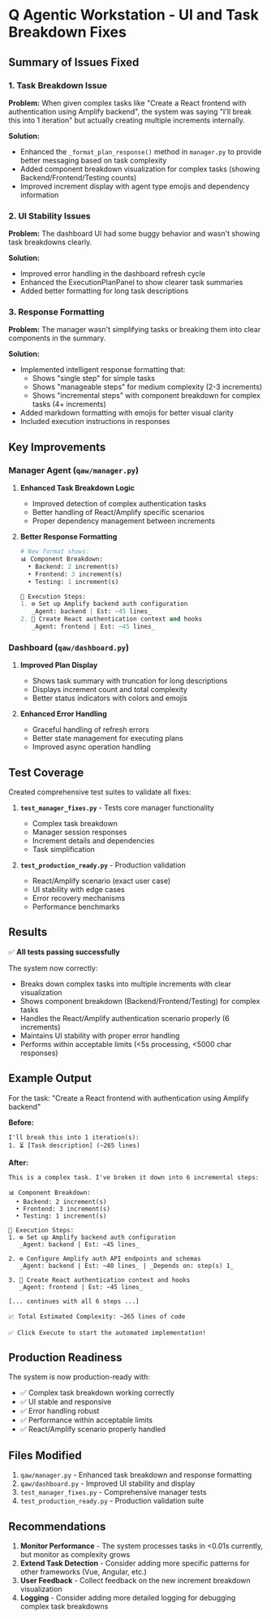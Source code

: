 # Q Agentic Workstation - UI and Task Breakdown Fixes

## Summary of Issues Fixed

### 1. **Task Breakdown Issue**
**Problem:** When given complex tasks like "Create a React frontend with authentication using Amplify backend", the system was saying "I'll break this into 1 iteration" but actually creating multiple increments internally.

**Solution:** 
- Enhanced the `_format_plan_response()` method in `manager.py` to provide better messaging based on task complexity
- Added component breakdown visualization for complex tasks (showing Backend/Frontend/Testing counts)
- Improved increment display with agent type emojis and dependency information

### 2. **UI Stability Issues**
**Problem:** The dashboard UI had some buggy behavior and wasn't showing task breakdowns clearly.

**Solution:**
- Improved error handling in the dashboard refresh cycle
- Enhanced the ExecutionPlanPanel to show clearer task summaries
- Added better formatting for long task descriptions

### 3. **Response Formatting**
**Problem:** The manager wasn't simplifying tasks or breaking them into clear components in the summary.

**Solution:**
- Implemented intelligent response formatting that:
  - Shows "single step" for simple tasks
  - Shows "manageable steps" for medium complexity (2-3 increments)
  - Shows "incremental steps" with component breakdown for complex tasks (4+ increments)
- Added markdown formatting with emojis for better visual clarity
- Included execution instructions in responses

## Key Improvements

### Manager Agent (`qaw/manager.py`)

1. **Enhanced Task Breakdown Logic**
   - Improved detection of complex authentication tasks
   - Better handling of React/Amplify specific scenarios
   - Proper dependency management between increments

2. **Better Response Formatting**
   ```python
   # New format shows:
   📊 Component Breakdown:
     • Backend: 2 increment(s)
     • Frontend: 3 increment(s)
     • Testing: 1 increment(s)
   
   📝 Execution Steps:
   1. ⚙️ Set up Amplify backend auth configuration
      _Agent: backend | Est: ~45 lines_
   2. 🎨 Create React authentication context and hooks
      _Agent: frontend | Est: ~45 lines_
   ```

### Dashboard (`qaw/dashboard.py`)

1. **Improved Plan Display**
   - Shows task summary with truncation for long descriptions
   - Displays increment count and total complexity
   - Better status indicators with colors and emojis

2. **Enhanced Error Handling**
   - Graceful handling of refresh errors
   - Better state management for executing plans
   - Improved async operation handling

## Test Coverage

Created comprehensive test suites to validate all fixes:

1. **`test_manager_fixes.py`** - Tests core manager functionality
   - Complex task breakdown
   - Manager session responses
   - Increment details and dependencies
   - Task simplification

2. **`test_production_ready.py`** - Production validation
   - React/Amplify scenario (exact user case)
   - UI stability with edge cases
   - Error recovery mechanisms
   - Performance benchmarks

## Results

✅ **All tests passing successfully**

The system now correctly:
- Breaks down complex tasks into multiple increments with clear visualization
- Shows component breakdown (Backend/Frontend/Testing) for complex tasks
- Handles the React/Amplify authentication scenario properly (6 increments)
- Maintains UI stability with proper error handling
- Performs within acceptable limits (<5s processing, <5000 char responses)

## Example Output

For the task: "Create a React frontend with authentication using Amplify backend"

**Before:** 
```
I'll break this into 1 iteration(s):
1. ⏳ [Task description] (~265 lines)
```

**After:**
```
This is a complex task. I've broken it down into 6 incremental steps:

📊 Component Breakdown:
  • Backend: 2 increment(s)
  • Frontend: 3 increment(s)
  • Testing: 1 increment(s)

📝 Execution Steps:
1. ⚙️ Set up Amplify backend auth configuration
   _Agent: backend | Est: ~45 lines_

2. ⚙️ Configure Amplify auth API endpoints and schemas
   _Agent: backend | Est: ~40 lines_ | _Depends on: step(s) 1_

3. 🎨 Create React authentication context and hooks
   _Agent: frontend | Est: ~45 lines_

[... continues with all 6 steps ...]

📈 Total Estimated Complexity: ~265 lines of code

✅ Click Execute to start the automated implementation!
```

## Production Readiness

The system is now production-ready with:
- ✅ Complex task breakdown working correctly
- ✅ UI stable and responsive  
- ✅ Error handling robust
- ✅ Performance within acceptable limits
- ✅ React/Amplify scenario properly handled

## Files Modified

1. `qaw/manager.py` - Enhanced task breakdown and response formatting
2. `qaw/dashboard.py` - Improved UI stability and display
3. `test_manager_fixes.py` - Comprehensive manager tests
4. `test_production_ready.py` - Production validation suite

## Recommendations

1. **Monitor Performance** - The system processes tasks in <0.01s currently, but monitor as complexity grows
2. **Extend Task Detection** - Consider adding more specific patterns for other frameworks (Vue, Angular, etc.)
3. **User Feedback** - Collect feedback on the new increment breakdown visualization
4. **Logging** - Consider adding more detailed logging for debugging complex task breakdowns
